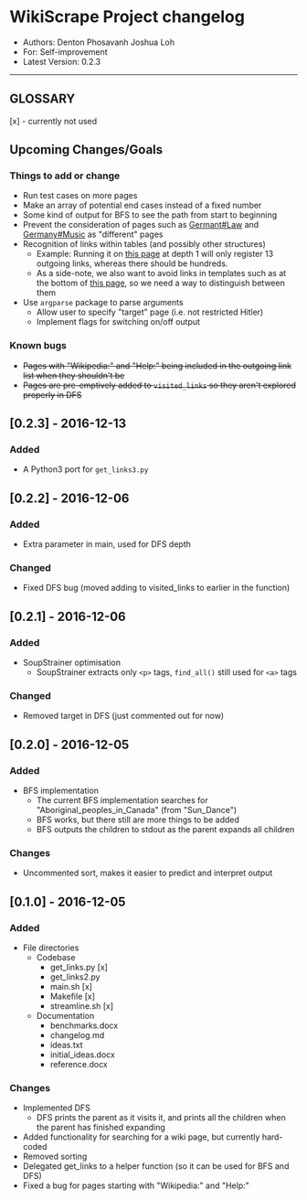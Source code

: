 # WikiScrape Project changelog
- Authors: Denton Phosavanh Joshua Loh
- For: Self-improvement
- Latest Version: 0.2.3
---
## GLOSSARY
[x] - currently not used

## Upcoming Changes/Goals

### Things to add or change
- Run test cases on more pages
- Make an array of potential end cases instead of a fixed number
- Some kind of output for BFS to see the path from start to beginning
- Prevent the consideration of pages such as [Germant#Law](https://en.wikipedia.org/wiki/Germany#Law) and [Germany#Music](https://en.wikipedia.org/wiki/Germany#Music) as "different" pages
- Recognition of links within tables (and possibly other structures)
	- Example: Running it on [this page](https://en.wikipedia.org/wiki/List_of_chemical_compounds_with_unusual_names) at depth 1 will only register 13 outgoing links, whereas there should be hundreds.
	- As a side-note, we also want to avoid links in templates such as at the bottom of [this page](https://en.wikipedia.org/wiki/AK-102), so we need a way to distinguish between them
- Use `argparse` package to parse arguments
	- Allow user to specify "target" page (i.e. not restricted Hitler)
	- Implement flags for switching on/off output


### Known bugs
- ~~Pages with "Wikipedia:" and "Help:" being included in the outgoing link list when they shouldn't be~~
- ~~Pages are pre-emptively added to `visited_links` so they aren't explored properly in DFS~~

## [0.2.3] - 2016-12-13
### Added
- A Python3 port for `get_links3.py`

## [0.2.2] - 2016-12-06
### Added
- Extra parameter in main, used for DFS depth

### Changed
- Fixed DFS bug (moved adding to visited_links to earlier in the function)

## [0.2.1] - 2016-12-06
### Added
- SoupStrainer optimisation
	- SoupStrainer extracts only `<p>` tags, `find_all()` still used for `<a>` tags

### Changed
- Removed target in DFS (just commented out for now)

## [0.2.0] - 2016-12-05
### Added
- BFS implementation
	- The current BFS implementation searches for "Aboriginal_peoples_in_Canada" (from "Sun_Dance")
	- BFS works, but there still are more things to be added
	- BFS outputs the children to stdout as the parent expands all children

### Changes
- Uncommented sort, makes it easier to predict and interpret output

## [0.1.0] - 2016-12-05
### Added
- File directories
	- Codebase
		- get_links.py [x]
		- get_links2.py
		- main.sh [x]
		- Makefile [x]
		- streamline.sh [x]
	- Documentation
		- benchmarks.docx
		- changelog.md
		- ideas.txt
		- initial_ideas.docx
		- reference.docx

### Changes
- Implemented DFS
	- DFS prints the parent as it visits it, and prints all the children when the parent has finished expanding
- Added functionality for searching for a wiki page, but currently hard-coded
- Removed sorting
- Delegated get_links to a helper function (so it can be used for BFS and DFS)
- Fixed a bug for pages starting with "Wikipedia:" and "Help:"